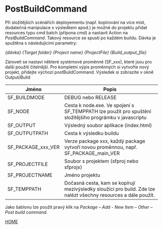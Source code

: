 # PostBuildCommand

Při složitějších scénářích deployementu (např. kopírování na více míst,
dodatečná manipulace s výsledkem apod.) je možné do projektu přidat
resources typu cmd batch (přípona cmd) a nastavit Action na
_PostBuildCommand_. Takový resource se spustí po každém buildu. Dávka je
spuštěna s následujícími parametry:

_{dávka} {Target folder} {Project name} {ProjectFile}
{Build_output_file}_

Zároveň se nastaví některé systémové proměnné (SF_xxx), které jsou pro
další použití čitelnější. Pro kompletní výpis proměnných si vytvořte
nový projekt, přidejte výchozí postBuildCommand. Výsledek si zobrazíte
v okně Output/Build

| Jméno              | Popis                                                                                                           |
| ------------------ | --------------------------------------------------------------------------------------------------------------- |
| SF_BUILDMODE       | DEBUG nebo RELEASE                                                                                              |
| SF_NODE            | Cesta k node.exe. Ve spojení s SF_TEMPPATH lze použít pro spuštění složitějšího prográmku v javascriptu         |
| SF_OUTPUT          | Výsledný soubor aplikace (index.html)                                                                           |
| SF_OUTPUTPATH      | Cesta k výsledku buildu                                                                                         |
| SF_PACKAGE_xxx_VER | Verze package xxx, každý package vytvoří novou proměnnou, např. SF_PACKAGE_main_VER                             |
| SF_PROJECTFILE     | Soubor s projektem (sfproj nebo sfprojx)                                                                        |
| SF_PROJECTNAME     | Jméno projektu                                                                                                  |
| SF_TEMPPATH        | Dočasná cesta, kam se kopírují mezivýsledky sloužící pro build. Zde lze nalézt všechny resources a dále použít. |

Jako šablonu lze použít pravý klik na _Package –_ _Add -_ _New Item_ _–
Other – Post build command_.

[HOME](/index)